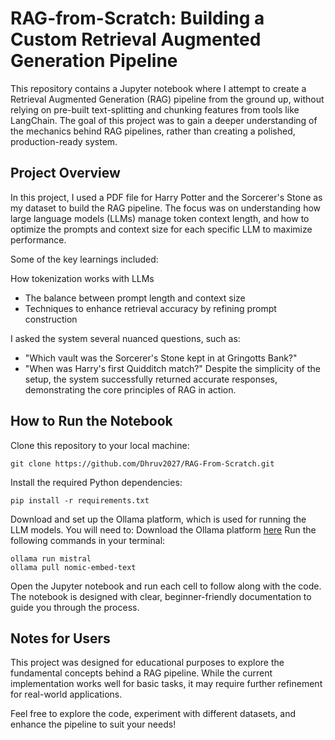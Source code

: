 # RAG-from-Scratch: Building a Custom Retrieval Augmented Generation Pipeline
This repository contains a Jupyter notebook where I attempt to create a Retrieval Augmented Generation (RAG) pipeline from the ground up, without relying on pre-built text-splitting and chunking features from tools like LangChain. The goal of this project was to gain a deeper understanding of the mechanics behind RAG pipelines, rather than creating a polished, production-ready system.

## Project Overview

In this project, I used a PDF file for Harry Potter and the Sorcerer's Stone as my dataset to build the RAG pipeline. The focus was on understanding how large language models (LLMs) manage token context length, and how to optimize the prompts and context size for each specific LLM to maximize performance.

Some of the key learnings included:

How tokenization works with LLMs
- The balance between prompt length and context size
- Techniques to enhance retrieval accuracy by refining prompt construction

I asked the system several nuanced questions, such as:
- "Which vault was the Sorcerer's Stone kept in at Gringotts Bank?"
- "When was Harry's first Quidditch match?"
Despite the simplicity of the setup, the system successfully returned accurate responses, demonstrating the core principles of RAG in action.

## How to Run the Notebook
Clone this repository to your local machine:
```
git clone https://github.com/Dhruv2027/RAG-From-Scratch.git
```

Install the required Python dependencies:
```
pip install -r requirements.txt
```
Download and set up the Ollama platform, which is used for running the LLM models. You will need to:
Download the Ollama platform [here](https://ollama.com/)
Run the following commands in your terminal:
```
ollama run mistral
ollama pull nomic-embed-text
```

Open the Jupyter notebook and run each cell to follow along with the code. The notebook is designed with clear, beginner-friendly documentation to guide you through the process.

## Notes for Users
This project was designed for educational purposes to explore the fundamental concepts behind a RAG pipeline. While the current implementation works well for basic tasks, it may require further refinement for real-world applications.

Feel free to explore the code, experiment with different datasets, and enhance the pipeline to suit your needs!
